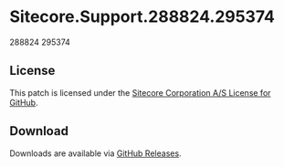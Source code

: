 # Sitecore.Support.288824.295374
288824 295374

## License  
This patch is licensed under the [Sitecore Corporation A/S License for GitHub](https://github.com/sitecoresupport/Sitecore.Support.288824.295374/blob/master/LICENSE).  

## Download  
Downloads are available via [GitHub Releases](https://github.com/sitecoresupport/Sitecore.Support.288824.295374/releases).  
